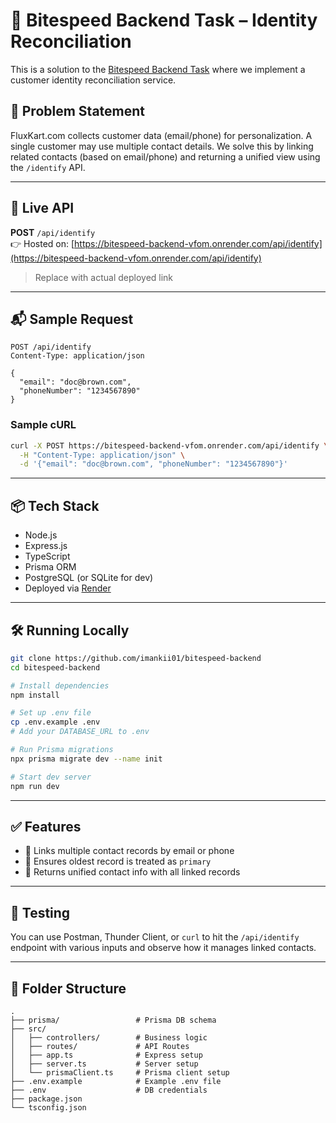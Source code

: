 # 🧠 Bitespeed Backend Task – Identity Reconciliation

This is a solution to the [Bitespeed Backend Task](https://bitespeed.notion.site/Bitespeed-Backend-Task-Identity-Reconciliation-1fb21bb2a930802eb896d4409460375c) where we implement a customer identity reconciliation service.

## 📌 Problem Statement

FluxKart.com collects customer data (email/phone) for personalization. A single customer may use multiple contact details. We solve this by linking related contacts (based on email/phone) and returning a unified view using the `/identify` API.

---

## 🚀 Live API

**POST** `/api/identify`  
👉 Hosted on: [https://bitespeed-backend-vfom.onrender.com/api/identify](https://bitespeed-backend-vfom.onrender.com/api/identify)

> Replace with actual deployed link

---

## 📬 Sample Request

```http
POST /api/identify
Content-Type: application/json

{
  "email": "doc@brown.com",
  "phoneNumber": "1234567890"
}
```

### Sample cURL

```bash
curl -X POST https://bitespeed-backend-vfom.onrender.com/api/identify \
  -H "Content-Type: application/json" \
  -d '{"email": "doc@brown.com", "phoneNumber": "1234567890"}'
```

---

## 📦 Tech Stack

- Node.js
- Express.js
- TypeScript
- Prisma ORM
- PostgreSQL (or SQLite for dev)
- Deployed via [Render](https://render.com/)

---

## 🛠️ Running Locally

```bash
git clone https://github.com/imankii01/bitespeed-backend
cd bitespeed-backend

# Install dependencies
npm install

# Set up .env file
cp .env.example .env
# Add your DATABASE_URL to .env

# Run Prisma migrations
npx prisma migrate dev --name init

# Start dev server
npm run dev
```

---

## ✅ Features

- 🔗 Links multiple contact records by email or phone
- 📌 Ensures oldest record is treated as `primary`
- 🔁 Returns unified contact info with all linked records

---

## 🧪 Testing

You can use Postman, Thunder Client, or `curl` to hit the `/api/identify` endpoint with various inputs and observe how it manages linked contacts.

---

## 📁 Folder Structure

```
.
├── prisma/                 # Prisma DB schema
├── src/
│   ├── controllers/        # Business logic
│   ├── routes/             # API Routes
│   ├── app.ts              # Express setup
│   ├── server.ts           # Server setup
│   └── prismaClient.ts     # Prisma client setup
├── .env.example            # Example .env file
├── .env                    # DB credentials
├── package.json
└── tsconfig.json
```

